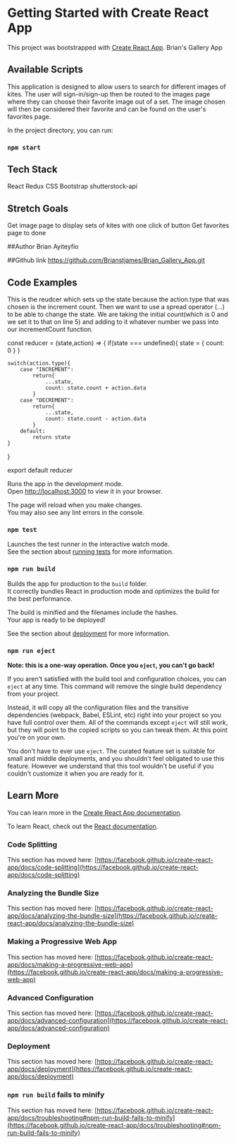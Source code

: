 # Getting Started with Create React App

This project was bootstrapped with [Create React App](https://github.com/facebook/create-react-app).
Brian's Gallery App

## Available Scripts
This application is designed to allow users to search for different images of kites. The user will sign-in/sign-up then be routed to the images page where they can choose their favorite image out of a set. The image chosen will then be considered their favorite and can be found on the user's favorites page.

In the project directory, you can run:

### `npm start`
## Tech Stack
React 
Redux
CSS
Bootstrap
shutterstock-api

## Stretch Goals
Get image page to display sets of kites with one click of button
Get favorites page to done

##Author
Brian Ayiteyfio

##Github link
https://github.com/Brianstjames/Brian_Gallery_App.git

## Code Examples
This is the reudcer which sets up the state because the action.type that was chosen is the increment count. Then we want to use a spread operator (...) to be able to change the state. We are taking the initial count(which is 0 and we set it to that on line 5) and adding to it whatever number we pass into our incrementCount function.

const reducer = (state,action) => {
     if(state === undefined){
        state = {
            count: 0
        }
    }

    switch(action.type){
        case "INCREMENT":
            return{
                ...state,           
                count: state.count + action.data    
            }
        case "DECREMENT":
            return{
                ...state,
                count: state.count - action.data 
            }
        default:
            return state
    }
}

export default reducer





Runs the app in the development mode.\
Open [http://localhost:3000](http://localhost:3000) to view it in your browser.

The page will reload when you make changes.\
You may also see any lint errors in the console.

### `npm test`

Launches the test runner in the interactive watch mode.\
See the section about [running tests](https://facebook.github.io/create-react-app/docs/running-tests) for more information.

### `npm run build`

Builds the app for production to the `build` folder.\
It correctly bundles React in production mode and optimizes the build for the best performance.

The build is minified and the filenames include the hashes.\
Your app is ready to be deployed!

See the section about [deployment](https://facebook.github.io/create-react-app/docs/deployment) for more information.

### `npm run eject`

**Note: this is a one-way operation. Once you `eject`, you can't go back!**

If you aren't satisfied with the build tool and configuration choices, you can `eject` at any time. This command will remove the single build dependency from your project.

Instead, it will copy all the configuration files and the transitive dependencies (webpack, Babel, ESLint, etc) right into your project so you have full control over them. All of the commands except `eject` will still work, but they will point to the copied scripts so you can tweak them. At this point you're on your own.

You don't have to ever use `eject`. The curated feature set is suitable for small and middle deployments, and you shouldn't feel obligated to use this feature. However we understand that this tool wouldn't be useful if you couldn't customize it when you are ready for it.

## Learn More

You can learn more in the [Create React App documentation](https://facebook.github.io/create-react-app/docs/getting-started).

To learn React, check out the [React documentation](https://reactjs.org/).

### Code Splitting

This section has moved here: [https://facebook.github.io/create-react-app/docs/code-splitting](https://facebook.github.io/create-react-app/docs/code-splitting)

### Analyzing the Bundle Size

This section has moved here: [https://facebook.github.io/create-react-app/docs/analyzing-the-bundle-size](https://facebook.github.io/create-react-app/docs/analyzing-the-bundle-size)

### Making a Progressive Web App

This section has moved here: [https://facebook.github.io/create-react-app/docs/making-a-progressive-web-app](https://facebook.github.io/create-react-app/docs/making-a-progressive-web-app)

### Advanced Configuration

This section has moved here: [https://facebook.github.io/create-react-app/docs/advanced-configuration](https://facebook.github.io/create-react-app/docs/advanced-configuration)

### Deployment

This section has moved here: [https://facebook.github.io/create-react-app/docs/deployment](https://facebook.github.io/create-react-app/docs/deployment)

### `npm run build` fails to minify

This section has moved here: [https://facebook.github.io/create-react-app/docs/troubleshooting#npm-run-build-fails-to-minify](https://facebook.github.io/create-react-app/docs/troubleshooting#npm-run-build-fails-to-minify)
